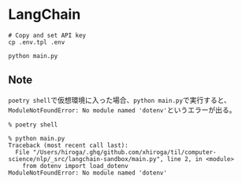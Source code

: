 # LangChain

```shell
# Copy and set API key
cp .env.tpl .env

python main.py
```

## Note

`poetry shell`で仮想環境に入った場合、`python main.py`で実行すると、`ModuleNotFoundError: No module named 'dotenv'`というエラーが出る。

```terminal
% poetry shell

% python main.py
Traceback (most recent call last):
  File "/Users/hiroga/.ghq/github.com/xhiroga/til/computer-science/nlp/_src/langchain-sandbox/main.py", line 2, in <module>
    from dotenv import load_dotenv
ModuleNotFoundError: No module named 'dotenv'
```
